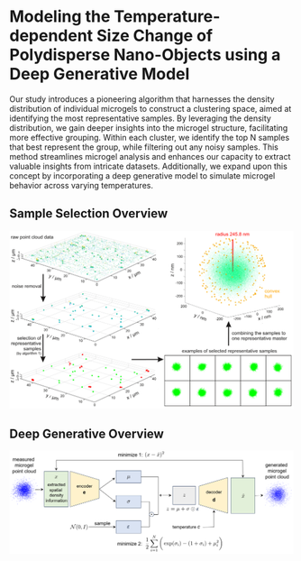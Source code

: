 # Modeling the Temperature-dependent Size Change of Polydisperse Nano-Objects using a Deep Generative Model
Our study introduces a pioneering algorithm that harnesses the density distribution of individual microgels to construct a clustering space, aimed at identifying the most representative samples. By leveraging the density distribution, we gain deeper insights into the microgel structure, facilitating more effective grouping. Within each cluster, we identify the top N samples that best represent the group, while filtering out any noisy samples. This method streamlines microgel analysis and enhances our capacity to extract valuable insights from intricate datasets. Additionally, we expand upon this concept by incorporating a deep generative model to simulate microgel behavior across varying temperatures.





## Sample Selection Overview
![Density based clustering](https://github.com/rezazad68/Microgel_generative/blob/main/images/sample_selection_process-1.png)



## Deep Generative Overview
![Density based clustering](https://github.com/rezazad68/Microgel_generative/blob/main/images/microgel_method_cvae.png)


